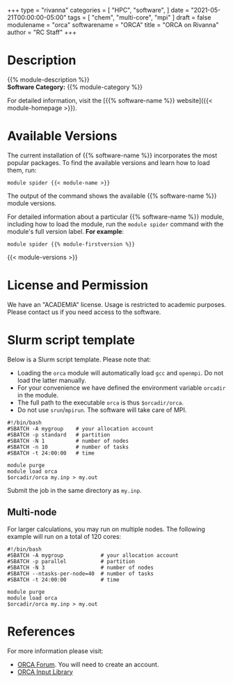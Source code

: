 +++
type = "rivanna"
categories = [
  "HPC",
  "software",
]
date = "2021-05-21T00:00:00-05:00"
tags = [
  "chem",
  "multi-core",
  "mpi"
]
draft = false
modulename = "orca"
softwarename = "ORCA"
title = "ORCA on Rivanna"
author = "RC Staff"
+++

# Description
{{% module-description %}}
<br>
**Software Category:** {{% module-category %}}

For detailed information, visit the [{{% software-name %}} website]({{< module-homepage >}}).

# Available Versions
The current installation of {{% software-name %}} incorporates the most popular packages. To find the available versions and learn how to load them, run:

```
module spider {{< module-name >}}
```

The output of the command shows the available {{% software-name %}} module versions.

For detailed information about a particular {{% software-name %}} module, including how to load the module, run the `module spider` command with the module's full version label. __For example__:
```
module spider {{% module-firstversion %}}
```

{{< module-versions >}}

# License and Permission
We have an "ACADEMIA" license. Usage is restricted to academic purposes. Please contact us if you need access to the software.

# Slurm script template

Below is a Slurm script template. Please note that:

- Loading the `orca` module will automatically load `gcc` and `openmpi`. Do not load the latter manually.
- For your convenience we have defined the environment variable `orcadir` in the module.
- The full path to the executable `orca` is thus `$orcadir/orca`.
- Do not use `srun`/`mpirun`. The software will take care of MPI.

```
#!/bin/bash
#SBATCH -A mygroup    # your allocation account
#SBATCH -p standard   # partition
#SBATCH -N 1          # number of nodes
#SBATCH -n 10         # number of tasks
#SBATCH -t 24:00:00   # time

module purge
module load orca
$orcadir/orca my.inp > my.out
```

Submit the job in the same directory as `my.inp`.

## Multi-node

For larger calculations, you may run on multiple nodes. The following example will run on a total of 120 cores:

```
#!/bin/bash
#SBATCH -A mygroup            # your allocation account
#SBATCH -p parallel           # partition
#SBATCH -N 3                  # number of nodes
#SBATCH --ntasks-per-node=40  # number of tasks
#SBATCH -t 24:00:00           # time

module purge
module load orca
$orcadir/orca my.inp > my.out
```

# References

For more information please visit:

- [ORCA Forum](https://orcaforum.kofo.mpg.de/app.php/portal). You will need to create an account.
- [ORCA Input Library](https://sites.google.com/site/orcainputlibrary/home)
